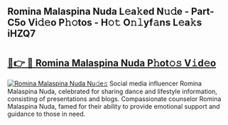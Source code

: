 ## Romina Malaspina Nuda L𝚎a𝚔ed N𝚞𝚍e - Part-C5o Vi𝚍𝚎o P𝚑𝚘tos - H𝚘𝚝 O𝚗𝚕yf𝚊ns L𝚎a𝚔s iHZQ7

# <h2><a href="http://kf0kl0d.oniu.top/?m=Romina+Malaspina+Nuda">🔗👉 🔴 Romina Malaspina Nuda P𝚑ot𝚘𝚜 V𝚒d𝚎o</a></h2>

[![Romina Malaspina Nuda Nu𝚍e𝚜](https://i.imgur.com/0qMVB7G.gif)](http://kf0kl0d.oniu.top/?m=Romina+Malaspina+Nuda)
Social media influencer Romina Malaspina Nuda, celebrated for sharing dance and lifestyle information, consisting of presentations and blogs. Compassionate counselor Romina Malaspina Nuda, famed for their ability to provide emotional support and guidance to those in need.  
